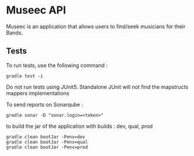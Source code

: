 # Museec API

Museec is an application that allows users to find/seek musicians for their Bands.

## Tests

To run tests, use the following command :

	gradle test -i

Do not run tests using JUnit5. Standalone JUnit will not find the mapstructs mappers implementations

To send reports on Sonarqube :
	
	gradle sonar -D "sonar.login=<token>"
	
	
to build the jar of the application with builds : dev, qual, prod

	gradle clean bootJar -Penv=dev
	gradle clean bootJar -Penv=qual
	gradle clean bootJar -Penv=prod